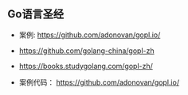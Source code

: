 ## Go语言圣经
* 案例: https://github.com/adonovan/gopl.io/

* https://github.com/golang-china/gopl-zh

* https://books.studygolang.com/gopl-zh/

* 案例代码： https://github.com/adonovan/gopl.io/

